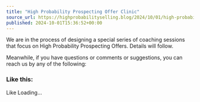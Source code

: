 ```yaml
---
title: "High Probability Prospecting Offer Clinic"
source_url: https://highprobabilityselling.blog/2024/10/01/high-probability-prospecting-offer-clinic
published: 2024-10-01T15:36:52+00:00
---
```

We are in the process of designing a special series of coaching sessions that focus on High Probability Prospecting Offers. Details will follow. 


Meanwhile, if you have questions or comments or suggestions, you can reach us by any of the following:




### Like this:

Like Loading...
